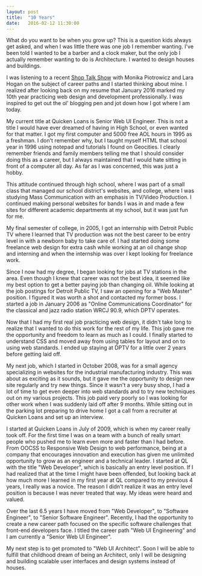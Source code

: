 ```yaml
---
layout: post
title:  "10 Years"
date:   2016-02-12 11:30:00
---
```


What do you want to be when you grow up? This is a question kids always get asked, and when I was little there was one job I remember wanting. I've been told I wanted to be a barber and a clock maker, but the only job I actually remember wanting to do is Architecture. I wanted to design houses and buildings.

I was listening to a recent [Shop Talk Show](http://shoptalkshow.com/episodes/202-with-monika-piotrowicz-and-lara-hogan/) with Monika Piotrowicz and Lara Hogan on the subject of career paths and I started thinking about mine. I realized after looking back on my resume that January 2016 marked my 10th year practicing web design and development professionally. I was inspired to get out the ol' blogging pen and jot down how I got where I am today.

My current title at Quicken Loans is Senior Web UI Engineer. This is not a title I would have ever dreamed of having in High School, or even wanted for that matter. I got my first computer and 5000 free AOL hours in 1995 as a freshman. I don't remember why, but I taught myself HTML that school year in 1996 using notepad and tutorials I found on Geocities. I clearly remember friends and family members telling me that I should consider doing this as a career, but I always maintained that I would hate sitting in front of a computer all day. As far as I was concerned, this was just a hobby.

This attitude continued through high school, where I was part of a small class that managed our school district's websites, and college, where I was studying Mass Communication with an emphasis in TV/Video Production. I continued making personal websites for bands I was in and made a few sites for different academic departments at my school, but it was just fun for me.

My final semester of college, in 2005, I got an internship with Detroit Public TV where I learned that TV production was not the best career to be entry level in with a newborn baby to take care of. I had started doing some freelance web design for extra cash while working at an oil change shop and interning and when the internship was over I kept looking for freelance work.

Since I now had my degree, I began looking for jobs at TV stations in the area. Even though I knew that career was not the best idea, it seemed like my best option to get a better paying job than changing oil. While looking at the job postings for Detroit Public TV, I saw an opening for a "Web Master" position. I figured it was worth a shot and contacted my former boss. I started a job in January 2006 as "Online Communications Coordinator" for the classical and jazz radio station WRCJ 90.9, which DPTV operates.

Now that I had my first real job practicing web design, it didn't take long to realize that I wanted to do this work for the rest of my life. This job gave me the opportunity and freedom to learn as much as I could. I finally started to understand CSS and moved away from using tables for layout and on to using web standards. I ended up staying at DPTV for a little over 2 years before getting laid off.

My next job, which I started in October 2008, was for a small agency specializing in websites for the industrial manufacturing industry. This was about as exciting as it sounds, but it gave me the opportunity to design new site regularly and try new things. Since it wasn't a very busy shop, I had a lot of time to get even deeper into web standards and to try new techniques out on my various projects. This job paid very poorly so I was looking for other work when I was suddenly laid off after 9 months. While sitting out in the parking lot preparing to drive home I got a call from a recruiter at Quicken Loans and set up an interview.

I started at Quicken Loans in July of 2009, which is when my career really took off. For the first time I was on a team with a bunch of really smart people who pushed me to learn even more and faster than I had before. From OOCSS to Responsive Web Design to web performance, being at a company that encourages innovation and execution has given me unlimited opportunity to grow as an engineer and a technical leader. I started at QL with the title "Web Developer", which is basically an entry level position. If I had realized that at the time I might have been offended, but looking back at how much more I learned in my first year at QL compared to my previous 4 years, I really was a novice. The reason I didn't realize it was an entry level position is because I was never treated that way. My ideas were heard and valued.

Over the last 6.5 years I have moved from "Web Developer", to "Software Engineer", to "Senior Software Engineer". Recently, I had the opportunity to create a new career path focused on the specific software challenges that front-end developers face. I titled the career path "Web UI Engineering" and I am currently a "Senior Web UI Engineer".

My next step is to get promoted to "Web UI Architect". Soon I will be able to fulfill that childhood dream of being an Architect, only I will be designing and building scalable user interfaces and design systems instead of houses.
